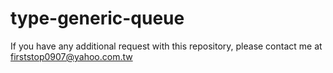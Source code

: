 # type-generic-queue
If you have any additional request with this repository, please contact me at firststop0907@yahoo.com.tw
